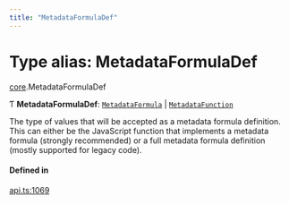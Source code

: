 ```yaml
---
title: "MetadataFormulaDef"
---
```

# Type alias: MetadataFormulaDef

[core](../modules/core.md).MetadataFormulaDef

Ƭ **MetadataFormulaDef**: [`MetadataFormula`](core.MetadataFormula.md) \| [`MetadataFunction`](core.MetadataFunction.md)

The type of values that will be accepted as a metadata formula definition. This can either
be the JavaScript function that implements a metadata formula (strongly recommended)
or a full metadata formula definition (mostly supported for legacy code).

#### Defined in

[api.ts:1069](https://github.com/coda/packs-sdk/blob/main/api.ts#L1069)
